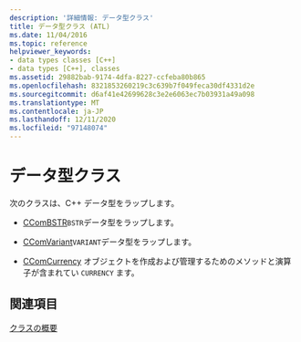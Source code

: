 ```yaml
---
description: '詳細情報: データ型クラス'
title: データ型クラス (ATL)
ms.date: 11/04/2016
ms.topic: reference
helpviewer_keywords:
- data types classes [C++]
- data types [C++], classes
ms.assetid: 29882bab-9174-4dfa-8227-ccfeba80b865
ms.openlocfilehash: 8321853260219c3c639b7f049feca30df4331d2e
ms.sourcegitcommit: d6af41e42699628c3e2e6063ec7b03931a49a098
ms.translationtype: MT
ms.contentlocale: ja-JP
ms.lasthandoff: 12/11/2020
ms.locfileid: "97148074"
---
```

# <a name="data-types-classes"></a>データ型クラス

次のクラスは、C++ データ型をラップします。

- [CComBSTR](../atl/reference/ccombstr-class.md)`BSTR`データ型をラップします。

- [CComVariant](../atl/reference/ccomvariant-class.md)`VARIANT`データ型をラップします。

- [CComCurrency](../atl/reference/ccomcurrency-class.md) オブジェクトを作成および管理するためのメソッドと演算子が含まれてい `CURRENCY` ます。

## <a name="see-also"></a>関連項目

[クラスの概要](../atl/atl-class-overview.md)
